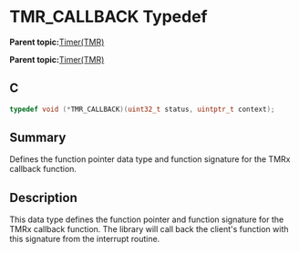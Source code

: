 # TMR\_CALLBACK Typedef

**Parent topic:**[Timer\(TMR\)](GUID-493DD237-5B81-441C-B4FC-53AA6191C224.md)

**Parent topic:**[Timer\(TMR\)](GUID-4FD9BFDE-4887-4C40-B254-C39D2B1DE0F5.md)

## C

```c
typedef void (*TMR_CALLBACK)(uint32_t status, uintptr_t context);

```

## Summary

Defines the function pointer data type and function signature for the TMRx callback function.

## Description

This data type defines the function pointer and function signature for the TMRx callback function. The library will call back the client's function with this signature from the interrupt routine.

